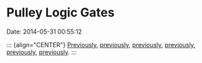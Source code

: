 Pulley Logic Gates
==================

Date: 2014-05-31 00:55:12

::: {align="CENTER"}
[Previously](http://www.jwz.org/blog/2010/02/an-introduction-to-mechanical-computing/),
[previously](http://www.jwz.org/blog/2013/01/fundamentals-of-teletypewriters-used-in-the-bell-system-1938/),
[previously](http://www.jwz.org/blog/2013/10/chainbot/),
[previously](http://www.jwz.org/blog/2012/11/mechanical-808/),
[previously](http://www.jwz.org/blog/2010/12/allow-me-to-be-the-zillionth-person-to-show-you-the-lego-antikythera-mechanism/),
[previously](http://www.jwz.org/blog/2010/09/visual-transistor-level-simulation-of-the-6502-in-javascript/).
:::
